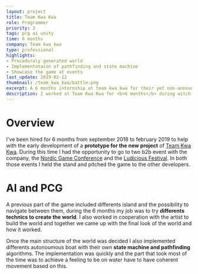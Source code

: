 ```yaml
---
layout: project
title: Team Kwa Kwa
role: Programmer
priority: 3
tags: pcg ai unity
time: 6 months
company: Team kwa kwa
type: professional
highlights: 
- Proceduraly generated world
- Implementataion of pathfinding and state machine
- Showcase the game at events
last_update: 2019-02-12
thumbnail: /team_kwa_kwa/battle.png
excerpt: A 6 months internship at team kwa kwa for their yet non-announced game.
description: I worked at Team Kwa Kwa for <b>6 months</b> during witch I had the opportunity to have a insigth view of the indi Swiss's industry. If it was for me an opportunity to improve my skills with AI and PCG, it was my first going to some events like the <b>Nordic Game Conference</b> with the Swiss's delegation.
---
```


# Overview
I've been hired for 6 months from september 2018 to february 2019 to help with the early development of a **prototype for the new project** of [Team Kwa Kwa](https://team-kwakwa.com/). During this time I had the opportunity to go to two b2b event with the company, the [Nordic Game Conference](https://conf.nordicgame.com/) and the [Ludicious Festival](http://www.ludicious.ch/). In both those events I held the stand and pitched the game to the other developers. 

# AI and PCG
A previous part of the game included differents island and the possibility to navigate between them, during the 6 months my job was to try **differents technics to create the world**. I also worked in cooperation with the artist to build the world and together we came up with the final look of the world and how it worked.

Once the main structure of the world was decided I also implemented differents autonoumous boat with their own **state machine and pathfinding** algorithms. The implementation was quickly and the part that took most of the time was to achieve a feeling to be on water have to have coherent movement based on this. 


